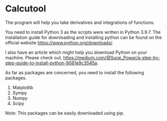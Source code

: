 # Calcutool
The program will help you take derivatives and integrations of functions. 

You need to install Python 3 as the scripts were written in Python 3.9.7. The installation guide for downloading and installing python can be found on the official website https://www.python.org/downloads/.

I also have an article which might help you download Python on your machine. Please check out, https://medium.com/@Suraj_Powar/a-step-by-step-guide-to-install-python-9081e9c3545a.

As far as packages are concerned, you need to install the following packages.
1) Matplotlib
2) Sympy
3) Numpy
4) Scipy

Note: This packages can be easily downloaded using pip.

